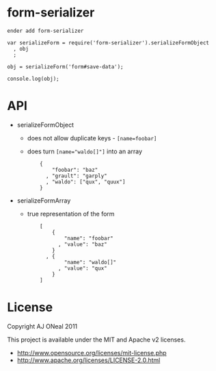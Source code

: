 form-serializer
===

    ender add form-serializer

    var serializeForm = require('form-serializer').serializeFormObject
      , obj
      ;

    obj = serializeForm('form#save-data');

    console.log(obj);

API
===

  * serializeFormObject
    * does not allow duplicate keys - `[name=foobar]`
    * does turn `[name="waldo[]"]` into an array

              {
                  "foobar": "baz"
                , "grault": "garply"
                , "waldo": ["qux", "quux"]
              }

  * serializeFormArray
    * true representation of the form

              [
                  {
                      "name": "foobar"
                    , "value": "baz"
                  }
                , {
                      "name": "waldo[]"
                    , "value": "qux"
                  }
              ]

License
===

Copyright AJ ONeal 2011

This project is available under the MIT and Apache v2 licenses.

  * http://www.opensource.org/licenses/mit-license.php
  * http://www.apache.org/licenses/LICENSE-2.0.html
